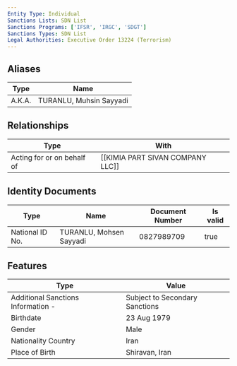```yaml
---
Entity Type: Individual
Sanctions Lists: SDN List
Sanctions Programs: ['IFSR', 'IRGC', 'SDGT']
Sanctions Types: SDN List
Legal Authorities: Executive Order 13224 (Terrorism)
---
```


## Aliases
| Type  | Name      | 
|-------|-----------|
| A.K.A. | TURANLU, Muhsin Sayyadi |

## Relationships
| Type  | With      | 
|-------|-----------|
| Acting for or on behalf of | [[KIMIA PART SIVAN COMPANY LLC]] |

## Identity Documents
| Type  | Name      | Document Number | Is valid |
|-------|-----------|-----------------|----------|
| National ID No. | TURANLU, Mohsen Sayyadi | 0827989709 | true |

## Features
| Type  | Value      |
|-------|------------|
| Additional Sanctions Information - | Subject to Secondary Sanctions |
| Birthdate | 23 Aug 1979 |
| Gender | Male |
| Nationality Country | Iran |
| Place of Birth | Shiravan, Iran |

